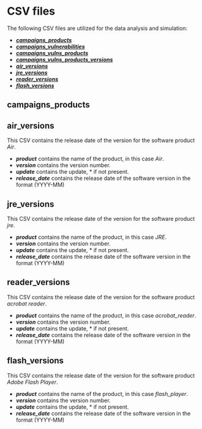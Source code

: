 # CSV files

The following CSV files are utilized for the data analysis and simulation:
- [***campaigns_products***](##campaigns_products)
- [***campaigns_vulnerabilities***](##campaigns_vulnerabilities)
- [***campaigns_vulns_products***](##campaigns_vulns_products)
- [***campaigns_vulns_products_versions***](##campaigns_vulns_products_versions)
- [***air_versions***](##air_versions)
- [***jre_versions***](##jre_versions)
- [***reader_versions***](##reader_versions)
- [***flash_versions***](##flash_versions)



## campaigns_products 

## air_versions
This CSV contains the release date of the version for the software product *Air*.
- ***product*** contains the name of the product, in this case *Air*.
- ***version*** contains the version number.
- ***update*** contains the update, * if not present.
- ***release_date*** contains the release date of the software version in the format (YYYY-MM)

## jre_versions
This CSV contains the release date of the version for the software product *jre*.
- ***product*** contains the name of the product, in this case *JRE*.
- ***version*** contains the version number.
- ***update*** contains the update, * if not present.
- ***release_date*** contains the release date of the software version in the format (YYYY-MM)

## reader_versions
This CSV contains the release date of the version for the software product *acrobat reader*.
- ***product*** contains the name of the product, in this case *acrobat_reader*.
- ***version*** contains the version number.
- ***update*** contains the update, * if not present.
- ***release_date*** contains the release date of the software version in the format (YYYY-MM)

## flash_versions
This CSV contains the release date of the version for the software product *Adobe Flash Player*.
- ***product*** contains the name of the product, in this case *flash_player*.
- ***version*** contains the version number.
- ***update*** contains the update, * if not present.
- ***release_date*** contains the release date of the software version in the format (YYYY-MM)
